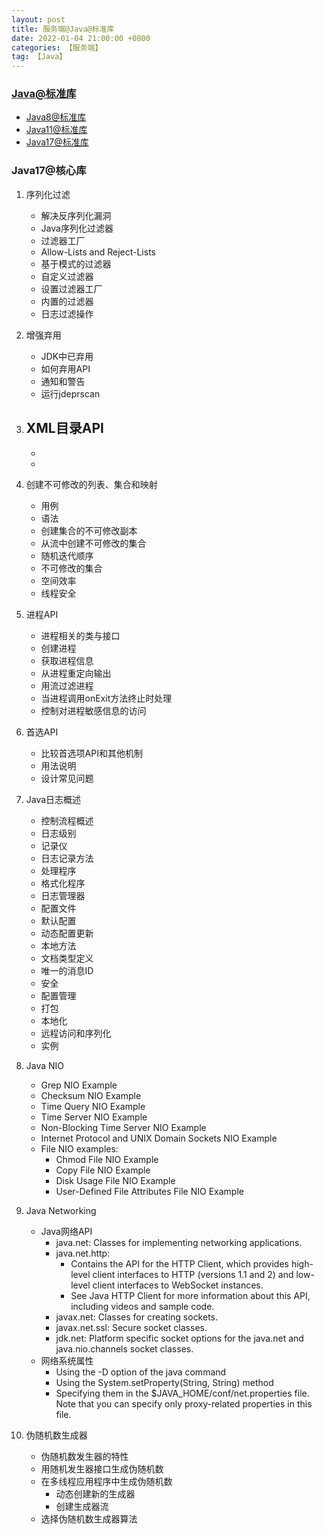```yaml
---
layout: post
title: 服务端@Java@标准库
date: 2022-01-04 21:00:00 +0800
categories: 【服务端】
tag: 【Java】
---
```


### [Java@标准库](https://docs.oracle.com/en/java/javase/index.html)
- [Java8@标准库](https://docs.oracle.com/javase/8/)
- [Java11@标准库](https://docs.oracle.com/en/java/javase/11/core/java-core-libraries1.html)
- [Java17@标准库](https://docs.oracle.com/en/java/javase/17/core/java-core-libraries1.html)

### Java17@核心库

1. 序列化过滤
	- 解决反序列化漏洞
	- Java序列化过滤器
	- 过滤器工厂
	- Allow-Lists and Reject-Lists
	- 基于模式的过滤器
	- 自定义过滤器
	- 设置过滤器工厂
	- 内置的过滤器
	- 日志过滤操作
2. 增强弃用
	- JDK中已弃用
	- 如何弃用API
	- 通知和警告
	- 运行jdeprscan
3. XML目录API
	-
	- 
	- 

4. 创建不可修改的列表、集合和映射
	- 用例
	- 语法
	- 创建集合的不可修改副本
	- 从流中创建不可修改的集合
	- 随机迭代顺序
	- 不可修改的集合
	- 空间效率
	- 线程安全
5. 进程API
	- 进程相关的类与接口
	- 创建进程
	- 获取进程信息
	- 从进程重定向输出
	- 用流过滤进程
	- 当进程调用onExit方法终止时处理
	- 控制对进程敏感信息的访问
6. 首选API
	- 比较首选项API和其他机制
	- 用法说明
	- 设计常见问题

7. Java日志概述
	- 控制流程概述
	- 日志级别
	- 记录仪
	- 日志记录方法
	- 处理程序
	- 格式化程序
	- 日志管理器
	- 配置文件
	- 默认配置
	- 动态配置更新
	- 本地方法
	- 文档类型定义
	- 唯一的消息ID
	- 安全
	- 配置管理
	- 打包
	- 本地化
	- 远程访问和序列化
	- 实例
8. Java NIO
	- Grep NIO Example
	- Checksum NIO Example
	- Time Query NIO Example
	- Time Server NIO Example
	- Non-Blocking Time Server NIO Example
	- Internet Protocol and UNIX Domain Sockets NIO Example
	- File NIO examples:
		- Chmod File NIO Example
		- Copy File NIO Example
		- Disk Usage File NIO Example
		- User-Defined File Attributes File NIO Example

9. Java Networking
	- Java网络API
		- java.net: Classes for implementing networking applications.
		- java.net.http: 
			- Contains the API for the HTTP Client, which provides high-level client interfaces to HTTP (versions 1.1 and 2) and low-level client interfaces to WebSocket instances. 
			- See Java HTTP Client for more information about this API, including videos and sample code.
		- javax.net: Classes for creating sockets.
		- javax.net.ssl: Secure socket classes.
		- jdk.net: Platform specific socket options for the java.net and java.nio.channels socket classes.
	- 网络系统属性
		- Using the -D option of the java command
		- Using the System.setProperty(String, String) method
		- Specifying them in the $JAVA_HOME/conf/net.properties file. Note that you can specify only proxy-related properties in this file.

10. 伪随机数生成器
	- 伪随机数发生器的特性
	- 用随机发生器接口生成伪随机数
	- 在多线程应用程序中生成伪随机数
		- 动态创建新的生成器
		- 创建生成器流
	- 选择伪随机数生成器算法



